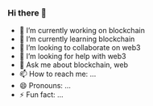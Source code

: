 ### Hi there 👋

- 🔭 I’m currently working on blockchain
- 🌱 I’m currently learning blockchain
- 👯 I’m looking to collaborate on web3
- 🤔 I’m looking for help with web3
- 💬 Ask me about blockchain, web 
- 📫 How to reach me: ...
- 😄 Pronouns: ...
- ⚡ Fun fact: ...

